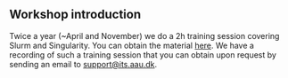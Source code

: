  ## Workshop introduction
Twice a year (~April and November) we do a 2h training session covering Slurm and Singularity. You can obtain the material [here](SlurmAndSingularityTraining.pdf). We have a recording of such a training session that you can obtain upon request by sending an email to support@its.aau.dk.
